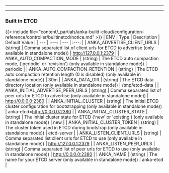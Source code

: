 
---
---
### Built in ETCD
{{< include file="content/_partials/anka-build-cloud/configuration-reference/controller/builtinetcd/notice.md" >}}
| ENV | Type | Description | Default Value |
| --- | :---: | --- | :---: |
| ANKA_ADVERTISE_CLIENT_URLS | (string) | Comma separated list of client urls for ETCD to advertise (only available in standalone mode)) | http://127.0.0.1:2379 |
| ANKA_AUTO_COMPACTION_MODE | (string) | The ETCD auto compaction mode, ('periodic' or 'revision') (only available in standalone mode)) | periodic |
| ANKA_AUTO_COMPACTION_RETENTION | (string) | The ETCD auto compaction retention length (0 is disabled) (only available in standalone mode)) | 30m |
| ANKA_DATA_DIR | (string) | The ETCD data directory location (only available in standalone mode)) | /tmp/etcd-data |
| ANKA_INITIAL_ADVERTISE_PEER_URLS | (string) | Comma separated list of peer urls for ETCD to advertise (only available in standalone mode)) | http://0.0.0.0:2380 |
| ANKA_INITIAL_CLUSTER | (string) | The initial ETCD cluster configuration for bootstrapping (only available in standalone mode)) | anka-etcd=http://0.0.0.0:2380 |
| ANKA_INITIAL_CLUSTER_STATE | (string) | The initial cluster state for ETCD ('new' or 'existing') (only available in standalone mode)) | new |
| ANKA_INITIAL_CLUSTER_TOKEN | (string) | The cluster token used in ETCD during bootstrap (only available in standalone mode)) | etcd-server |
| ANKA_LISTEN_CLIENT_URLS | (string) | Comma separated list client urls for ETCD to use (only available in standalone mode)) | http://127.0.0.1:2379 |
| ANKA_LISTEN_PEER_URLS | (string) | Comma separated list of peer urls for ETCD to use (only available in standalone mode)) | http://0.0.0.0:2380 |
| ANKA_NAME | (string) | The name for your ETCD server (only available in standalone mode)) | anka-etcd |
